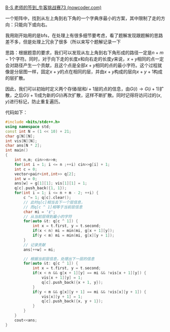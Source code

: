 [B-S 老师的签到_牛客挑战赛73 (nowcoder.com)](https://ac.nowcoder.com/acm/contest/76652/B)

一个矩阵中，找到从左上角到右下角的一个字典序最小的方案，其中限制了走的方向：只能向下或向右。

我用刚开始用的是bfs，在处理上有很多细节要考虑，看了题解发现跟题解的思路差不多，但是处理上冗余了很多（所以来写个题解记录一下

思路：根据题意的要求，我们可以发现从左上角到右下角形成的路径一定是$n+m-1$个字符。同时，对于向下走的长度$x$和向右走的长度$y$来说，$x+y$相同的点一定会对路径产生一个贡献，且这个点是全部$x+y$相同的点的最小字符。这个过程就像是分层图一样，固定$x+y$的点在相同的层，并由$x+y$构成的层向$x+y+1$构成的层扩散。

因此，我们可以初始时定义两个存储$i$层和$i+1$层的点的信息，由$G(i) \longrightarrow G(i+1)$扩散，之后$G(i+1)$成为新的$G(i)$再次扩散，这样不断扩散。同时记得将访问过的$(x,y)$进行标记，防止重复遍历。

代码如下：

```cpp
#include <bits/stdc++.h>
using namespace std;
const int N = (1 << 10) + 21;
char g[N][N];
int vis[N][N];
char ans[N * 2];
int main()
{
    int n,m; cin>>n>>m;
    for(int i = 1; i <= n ;++i) cin>>g[i] + 1;
    int c = 0;
    vector<pair<int,int>> q[2];
    int w = 0;
    ans[w] = g[1][1]; vis[1][1] = 1;
    q[c].push_back({1, 1});
    for(int i = 1; i <= n + m - 2; ++i) {
        c ^= 1; q[c].clear();
        // 此时q[c]相当去下一个层信息，
        // 而q[c ^ 1]相等于当前层信息
        char mi = 'z';
        // 从当前层得到最小的字符
        for(auto &t: q[c ^ 1]) {
            int x = t.first, y = t.second;
            if(x < n) mi = min(mi, g[x + 1][y]);
            if(y < m) mi = min(mi, g[x][y + 1]);
        }
        // 记录贡献
        ans[++w] = mi;

        // 根据当前层信息，处理出下一层的信息
        for(auto &t: q[c ^ 1]) {
            int x = t.first, y = t.second;
            if(x < n && g[x + 1][y] == mi && !vis[x + 1][y]) {
                vis[x + 1][y] = 1;
                q[c].push_back({x + 1, y});
            }
            if(y < m && g[x][y + 1] == mi && !vis[x][y + 1]) {
                vis[x][y + 1] = 1;
                q[c].push_back({x, y + 1});
            }
        }
    }
    cout<<ans;
}
```

